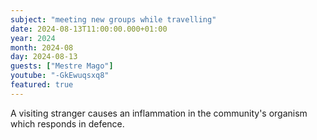 ```yaml
---
subject: "meeting new groups while travelling"
date: 2024-08-13T11:00:00.000+01:00
year: 2024
month: 2024-08
day: 2024-08-13
guests: ["Mestre Mago"]
youtube: "-GkEwuqsxq8"
featured: true
---
```


A visiting stranger causes an inflammation in the community's organism which responds in defence.
